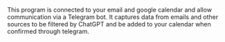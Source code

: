 This program is connected to your email and google calendar and allow communication via a Telegram bot. It captures data from emails and other sources to be filtered by ChatGPT and be added to your calendar when confirmed through telegram.
